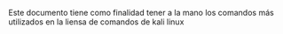 Este documento tiene como finalidad tener a la mano los comandos más utilizados en la liensa de comandos de kali linux